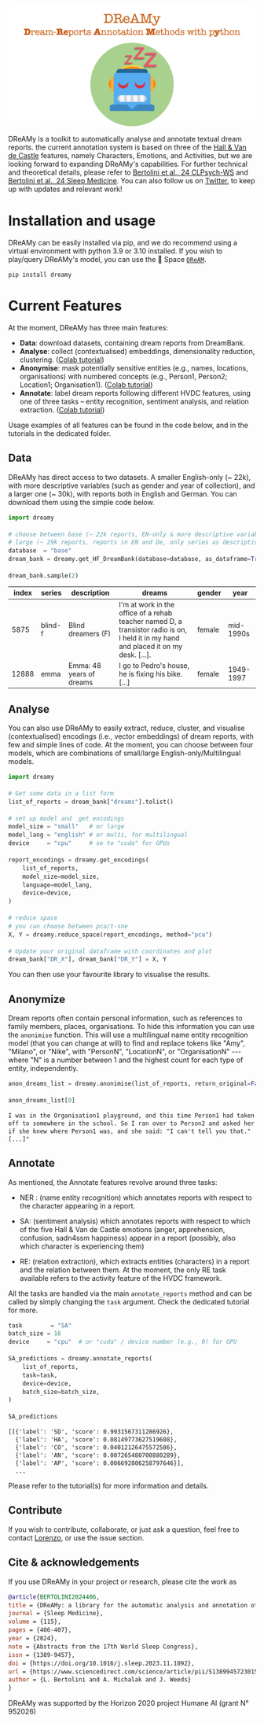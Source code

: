 

![dreamy_logo](images/dreamy_full_logo_2.png)

DReAMy is a toolkit to automatically analyse and annotate textual dream reports. the current annotation system is based on three of the [Hall & Van de Castle](https://link.springer.com/chapter/10.1007/978-1-4899-0298-6_2) features, namely Characters, Emotions, and Activities, but we are looking forward to expanding DReAMy's capabilities. For further technical and theoretical details, please refer to [Bertolini et al., 24 CLPsych-WS](https://aclanthology.org/2024.clpsych-1.7/) and [Bertolini et al., 24 Sleep Medicine](https://www.sciencedirect.com/science/article/pii/S1389945723015186?via%3Dihub). You can also follow us on [Twitter](https://twitter.com/DreamyLib), to keep up with updates and relevant work!

# Installation and usage
DReAMy can be easily installed via pip, and we do recommend using a virtual environment with python 3.9 or 3.10 installed. If you wish to play/query DReAMy's model, you can use the 🤗 Space [`DReAM`](https://huggingface.co/spaces/DReAMy-lib/dream).

```
pip install dreamy
```

# Current Features
At the moment, DReAMy has three main features: 
- **Data**: download datasets, containing dream reports from DreamBank.
- **Analyse**: collect (contextualised) embeddings, dimensionality reduction, clustering. ([Colab tutorial](https://colab.research.google.com/drive/1wqRv18C5d9yNo6IXL-EB6OEqWmv5qYSF))
- **Anonymise**: mask potentially sensitive entities (e.g., names, locations, organisations) with numbered concepts (e.g., Person1, Person2; Location1; Organisation1). ([Colab tutorial](https://colab.research.google.com/drive/14hHRRC374_kVmgLt_T7SU6g-4mGKYWZ7))
- **Annotate**: label dream reports following different HVDC features, using one of three tasks – entity recognition, sentiment analysis, and relation extraction. ([Colab tutorial](https://colab.research.google.com/drive/1USNfEy0VmOYxH8sDIItEVbS816XX8Zvh))

Usage examples of all features can be found in the code below, and in the tutorials in the dedicated folder. 

## Data
DReAMy has direct access to two datasets. A smaller English-only (~ 22k), with more descriptive variables (such as gender and year of collection), and a larger one (~ 30k), with reports both in English and German. You can download them using the simple code below.
```py
import dreamy

# choose between base (~ 22k reports, EN-only & more descriptive variables) 
# large (~ 29k reports, reports in EN and De, only series as descriptive variables)
database  = "base" 
dream_bank = dreamy.get_HF_DreamBank(database=database, as_dataframe=True)

dream_bank.sample(2)
```
|index|series|description|dreams|gender|year|
|---|---|---|---|---|---|
|5875|blind-f|Blind dreamers \(F\)|I'm at work in the office of a rehab teacher named D, a transistor radio is on, I held it in my hand and placed it on my desk\. [...]\.|female|mid-1990s|
|12888|emma|Emma: 48 years of dreams|I go to Pedro's house, he is fixing his bike\. [...]|female|1949-1997|

## Analyse
You can also use DReAMy to easily extract, reduce, cluster, and visualise (contextualised) encodings (i.e., vector embeddings) of dream reports, with few and simple lines of code. At the moment, you can choose between four models, which are combinations of small/large English-only/Multilingual models.

```py
import dreamy

# Get some data in a list form
list_of_reports = dream_bank["dreams"].tolist()

# set up model and  get encodings
model_size = "small"   # or large
model_lang = "english" # or multi, for multilingual
device     = "cpu"     # se to "cuda" for GPUs

report_encodings = dreamy.get_encodings(
    list_of_reports, 
    model_size=model_size,
    language=model_lang, 
    device=device,
)

# reduce space
# you can choose between pca/t-sne
X, Y = dreamy.reduce_space(report_encodings, method="pca") 

# Update your original dataframe with coordinates and plot
dream_bank["DR_X"], dream_bank["DR_Y"] = X, Y
```
You can then use your favourite library to visualise the results.
## Anonymize 
Dream reports often contain personal information, such as references to family members, places, organisations. To hide this information you can use the `anonimise` function. This will use a multilingual name entity recognition model (that you can change at will) to find and replace tokens like "Amy", "Milano", or "Nike", with "PersonN", "LocationN", or "OrganisationN" --- where "N" is a number between 1 and the highest count for each type of entity, independently.
```py
anon_dreams_list = dreamy.anonimise(list_of_reports, return_original=False, batch_size=16)

anon_dreams_list[0]
```
```
I was in the Organisation1 playground, and this time Person1 had taken off to somewhere in the school. So I ran over to Person2 and asked her if she knew where Person1 was, and she said: "I can't tell you that." [...]"
```
## Annotate

As mentioned, the Annotate features revolve around three tasks:

- NER : (name entity recognition) which annotates reports with respect to the character appearing in a report.

- SA: (sentiment analysis) which annotates reports with respect to which of the five Hall & Van de Castle emotions (anger, apprehension, confusion, sadn4ssm happiness) appear in a report (possibly, also which character is experiencing them)

- RE: (relation extraction), which extracts entities (characters) in a report and the relation between them. At the moment, the only RE task available refers to the activity feature of the HVDC framework.

All the tasks are handled via the main `annotate_reports` method and can be called by simply changing the `task` argument. Check the dedicated tutorial for more.

```py
task        = "SA"
batch_size = 16
device     = "cpu"  # or "cuda" / device number (e.g., 0) for GPU

SA_predictions = dreamy.annotate_reports(
    list_of_reports, 
    task=task, 
    device=device,
    batch_size=batch_size, 
)

SA_predictions
```

```
[[{'label': 'SD', 'score': 0.9931567311286926},
  {'label': 'HA', 'score': 0.08149773627519608},
  {'label': 'CO', 'score': 0.04012126475572586},
  {'label': 'AN', 'score': 0.007265480700880289},
  {'label': 'AP', 'score': 0.006692806258797646}],
  ...
```
Please refer to the tutorial(s) for more information and details. 

## Contribute
If you wish to contribute, collaborate, or just ask a question, feel free to contact [Lorenzo](https://lorenzoscottb.github.io/), or use the issue section.

## Cite & acknowledgements
If you use DReAMy in your project or research, please cite the work as
```bibtex
@article{BERTOLINI2024406,
title = {DReAMy: a library for the automatic analysis and annotation of dream reports with multilingual large language models},
journal = {Sleep Medicine},
volume = {115},
pages = {406-407},
year = {2024},
note = {Abstracts from the 17th World Sleep Congress},
issn = {1389-9457},
doi = {https://doi.org/10.1016/j.sleep.2023.11.1092},
url = {https://www.sciencedirect.com/science/article/pii/S1389945723015186},
author = {L. Bertolini and A. Michalak and J. Weeds}
}
```
DReAMy was supported by the Horizon 2020 project Humane AI (grant N° 952026)

